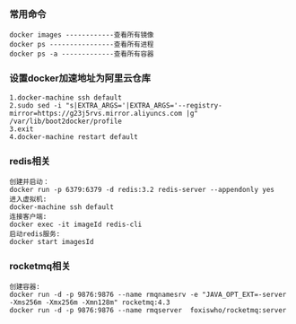### 常用命令
    docker images ------------查看所有镜像
    docker ps ----------------查看所有进程
    docker ps -a -------------查看所有容器
### 设置docker加速地址为阿里云仓库
    1.docker-machine ssh default
    2.sudo sed -i "s|EXTRA_ARGS='|EXTRA_ARGS='--registry-mirror=https://g23j5rvs.mirror.aliyuncs.com |g" /var/lib/boot2docker/profile
    3.exit
    4.docker-machine restart default
### redis相关
    创建并启动：
    docker run -p 6379:6379 -d redis:3.2 redis-server --appendonly yes
    进入虚拟机:
    docker-machine ssh default
    连接客户端:
    docker exec -it imageId redis-cli
    启动redis服务:
    docker start imagesId
### rocketmq相关
    创建容器:
    docker run -d -p 9876:9876 --name rmqnamesrv -e "JAVA_OPT_EXT=-server -Xms256m -Xmx256m -Xmn128m" rocketmq:4.3
    docker run -d -p 9876:9876 --name rmqserver  foxiswho/rocketmq:server
